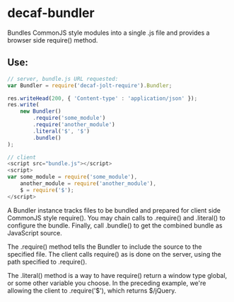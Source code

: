 decaf-bundler
=============

Bundles CommonJS style modules into a single .js file and provides a browser side require() method.

## Use:

```javascript
// server, bundle.js URL requested:
var Bundler = require('decaf-jolt-require').Bundler;

res.writeHead(200, { 'Content-type' : 'application/json' });
res.write(
    new Bundler()
        .require('some_module')
        .require('another_module')
        .literal('$', '$')
        .bundle()
);

// client
<script src="bundle.js"></script>
<script>
var some_module = require('some_module'),
    another_module = require('another_module'),
    $ = require('$');
</script>
```

A Bundler instance tracks files to be bundled and prepared for client side CommonJS style require().  You may chain
calls to .require() and .literal() to configure the bundle.  Finally, call .bundle() to get the combined bundle as
JavaScript source.

The .require() method tells the Bundler to include the source to the specified file.  The client calls require() as
is done on the server, using the path specified to .require().

The .literal() method is a way to have require() return a window type global, or some other variable you choose.  In
the preceding example, we're allowing the client to .require('$'), which returns $/jQuery.

